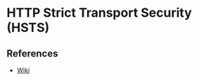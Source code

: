 # HTTP Strict Transport Security (HSTS)

## References

- [Wiki](https://en.wikipedia.org/wiki/HTTP_Strict_Transport_Security)

<!-- about:config

security.mixed_content.use_hstsc
network.stricttransportsecurity.preloadlist

https://appuals.com/how-to-clear-or-disable-hsts-for-chrome-firefox-and-internet-explorer/
https://security.stackexchange.com/questions/102279/can-hsts-be-disabled-in-firefox -->

